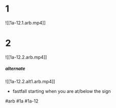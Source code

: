 # 1
![[1a-12.1.arb.mp4]]

# 2
![[1a-12.2.arb.mp4]]

##### alternate
![[1a-12.2.alt1.arb.mp4]]
- fastfall starting when you are at/below the sign


#arb #1a #1a-12